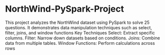 # NorthWind-PySpark-Project

This project analyzes the NorthWind dataset using PySpark to solve 25 questions. It demonstrates data manipulation techniques such as select, filter, joins, and window functions
Key Techniques Select: Extract specific columns. Filter: Narrow down datasets based on conditions. Joins: Combine data from multiple tables. Window Functions: Perform calculations across rows
